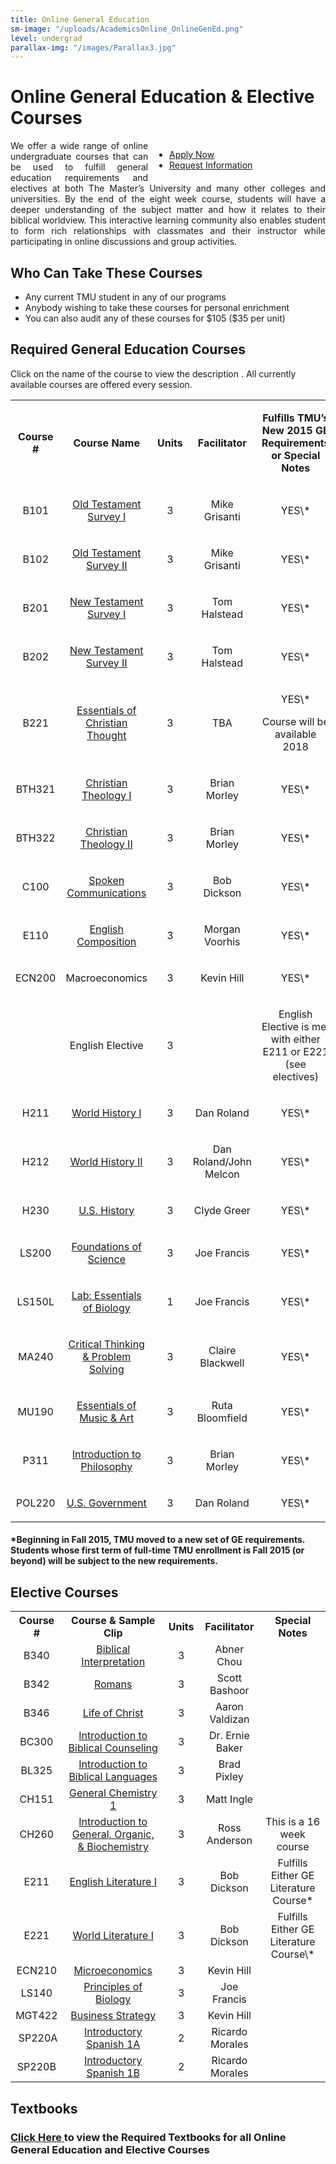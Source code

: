 ```yaml
---
title: Online General Education
sm-image: "/uploads/AcademicsOnline_OnlineGenEd.png"
level: undergrad
parallax-img: "/images/Parallax3.jpg"
---
```


<h1>Online General Education & Elective Courses</h1>
<ul class="button-list" style="float: right; width: 250px; margin-left: 10px;">
<li><a href="https://mastersuniversity.force.com/application/TX_SiteLogin?startURL=%2Fapplication%2FTargetX_Portal__PB" target="_blank" class="btn btn-navy">Apply Now</a></li>
<li><a href="https://masters.tfaforms.net/217726" target="_top" title="TMU Online Inquiry" class="btn btn-navy">Request Information</a></li>
</ul>
<p style="text-align: justify;">We offer a wide range of online undergraduate courses that can be used to fulfill general education requirements and electives at both The Master’s University and many other colleges and universities. By the end of the eight week course, students will have a deeper understanding of the subject matter and how it relates to their biblical worldview. This interactive learning community also enables student to form rich relationships with classmates and their instructor while participating in online discussions and group activities.</p>
<h2 style="text-align: justify;">Who Can Take These Courses</h2>
<ul>
<li>Any current TMU student in any of our programs</li>
<li>Anybody wishing to take these courses for personal enrichment</li>
<li>You can also audit any of these courses for $105 ($35 per unit)</li>
</ul>
<div>
<h2>Required General Education Courses</h2>
<p>Click on the name of the course to view the description . All currently available courses are offered every session. </p>
<table class="bordered responsive-table">
<tbody>
<tr>
<td style="text-align: center;">
<p><strong>Course #</strong></p>
</td>
<td style="text-align: center;">
<p><strong>Course Name</strong></p>
</td>
<td style="text-align: center;">
<p><strong>Units</strong></p>
</td>
<td style="text-align: center;">
<p><strong>Facilitator</strong></p>
</td>
<td style="text-align: center;">
<p><strong>Fulfills TMU’s New 2015 GE Requirements or Special Notes</strong></p>
</td>
</tr>
<tr>
<td style="text-align: center;">
<p>B101</p>
</td>
<td style="text-align: center;">
<p><a href="#" target="_blank" title="B101">Old Testament Survey I</a></p>
</td>
<td style="text-align: center;">
<p>3</p>
</td>
<td style="text-align: center;">
<p>Mike Grisanti</p>
</td>
<td style="text-align: center;">
<p>YES\*</p>
</td>
</tr>
<tr>
<td style="text-align: center;">
<p>B102</p>
</td>
<td style="text-align: center;">
<p><a href="#" target="_blank" title="B102">Old Testament Survey II</a></p>
</td>
<td style="text-align: center;">
<p>3</p>
</td>
<td style="text-align: center;">
<p>Mike Grisanti</p>
</td>
<td style="text-align: center;">
<p>YES\*</p>
</td>
</tr>
<tr>
<td style="text-align: center;">
<p>B201</p>
</td>
<td style="text-align: center;">
<p><a href="#" target="_blank" title="B201">New Testament Survey I</a></p>
</td>
<td style="text-align: center;">
<p>3</p>
</td>
<td style="text-align: center;">
<p>Tom Halstead</p>
</td>
<td style="text-align: center;">
<p>YES\*</p>
</td>
</tr>
<tr>
<td style="text-align: center;">
<p>B202</p>
</td>
<td style="text-align: center;">
<p><a href="#" target="_blank" title="B202">New Testament Survey II</a></p>
</td>
<td style="text-align: center;">
<p>3</p>
</td>
<td style="text-align: center;">
<p>Tom Halstead</p>
</td>
<td style="text-align: center;">
<p>YES\*</p>
</td>
</tr>
<tr>
<td style="text-align: center;">
<p>B221</p>
</td>
<td style="text-align: center;">
<p><a href="#" target="_blank" title="B221 Essentials of Christian Thought">Essentials of Christian Thought</a></p>
</td>
<td style="text-align: center;">
<p>3</p>
</td>
<td style="text-align: center;">
<p>TBA</p>
</td>
<td style="text-align: center;">
<p>YES\*</p>
<p>Course will be available 2018</p>
</td>
</tr>
<tr>
<td style="text-align: center;">
<p>BTH321</p>
</td>
<td style="text-align: center;">
<p><a href="#" target="_blank" title="BTH321">Christian Theology I</a></p>
</td>
<td style="text-align: center;">
<p>3</p>
</td>
<td style="text-align: center;">
<p>Brian Morley</p>
</td>
<td style="text-align: center;">
<p>YES\*</p>
</td>
</tr>
<tr>
<td style="text-align: center;">
<p>BTH322</p>
</td>
<td style="text-align: center;">
<p><a href="#" target="_blank" title="BTH322">Christian Theology II</a></p>
</td>
<td style="text-align: center;">
<p>3</p>
</td>
<td style="text-align: center;">
<p>Brian Morley</p>
</td>
<td style="text-align: center;">
<p>YES\*</p>
</td>
</tr>
<tr>
<td style="text-align: center;">
<p>C100</p>
</td>
<td style="text-align: center;">
<p><a href="#" target="_blank" title="C100">Spoken Communications</a></p>
</td>
<td style="text-align: center;">
<p>3</p>
</td>
<td style="text-align: center;">
<p>Bob Dickson</p>
</td>
<td style="text-align: center;">
<p>YES\*</p>
</td>
</tr>
<tr>
<td style="text-align: center;">
<p>E110</p>
</td>
<td style="text-align: center;">
<p><a href="#" target="_blank" title="E110">English Composition</a></p>
</td>
<td style="text-align: center;">
<p>3</p>
</td>
<td style="text-align: center;">
<p>Morgan Voorhis</p>
</td>
<td style="text-align: center;">
<p>YES\*</p>
</td>
</tr>
<tr>
<td style="text-align: center;">
<p>ECN200</p>
</td>
<td style="text-align: center;">
<p>Macroeconomics</p>
</td>
<td style="text-align: center;">
<p>3</p>
</td>
<td style="text-align: center;">
<p>Kevin Hill</p>
</td>
<td style="text-align: center;">
<p>YES\*</p>
</td>
</tr>
<tr>
<td style="text-align: center;">
<p> </p>
</td>
<td style="text-align: center;">
<p>English Elective</p>
</td>
<td style="text-align: center;">
<p>3</p>
</td>
<td style="text-align: center;">
<p> </p>
</td>
<td style="text-align: center;">
<p>English Elective is met with either E211 or E221 (see electives)</p>
</td>
</tr>
<tr>
<td style="text-align: center;">
<p>H211</p>
</td>
<td style="text-align: center;">
<p><a href="#" target="_blank" title="H211">World History I</a></p>
</td>
<td style="text-align: center;">
<p>3</p>
</td>
<td style="text-align: center;">
<p>Dan Roland</p>
</td>
<td style="text-align: center;">
<p>YES\*</p>
</td>
</tr>
<tr>
<td style="text-align: center;">
<p>H212</p>
</td>
<td style="text-align: center;">
<p><a href="#" target="_blank" title="H212">World History II</a></p>
</td>
<td style="text-align: center;">
<p>3</p>
</td>
<td style="text-align: center;">
<p>Dan Roland/John Melcon</p>
</td>
<td style="text-align: center;">
<p>YES\*</p>
</td>
</tr>
<tr>
<td style="text-align: center;">
<p>H230</p>
</td>
<td style="text-align: center;">
<p><a href="#" target="_blank" title="H230 U.S. History">U.S. History</a></p>
</td>
<td style="text-align: center;">
<p>3</p>
</td>
<td style="text-align: center;">
<p>Clyde Greer</p>
</td>
<td style="text-align: center;">
<p>YES\*</p>
</td>
</tr>
<tr>
<td style="text-align: center;">
<p>LS200</p>
</td>
<td style="text-align: center;">
<p><a href="#" target="_blank" title="LS200">Foundations of Science</a></p>
</td>
<td style="text-align: center;">
<p>3</p>
</td>
<td style="text-align: center;">
<p>Joe Francis</p>
</td>
<td style="text-align: center;">
<p>YES\*</p>
</td>
</tr>
<tr>
<td style="text-align: center;">
<p>LS150L</p>
</td>
<td style="text-align: center;">
<p><a href="#" target="_blank" title="LS150L">Lab: Essentials of Biology</a></p>
</td>
<td style="text-align: center;">
<p>1</p>
</td>
<td style="text-align: center;">
<p>Joe Francis</p>
</td>
<td style="text-align: center;">
<p>YES\*</p>
</td>
</tr>
<tr>
<td style="text-align: center;">
<p>MA240</p>
</td>
<td style="text-align: center;">
<p><a href="#" target="_blank" title="MA240">Critical Thinking & Problem Solving</a></p>
</td>
<td style="text-align: center;">
<p>3</p>
</td>
<td style="text-align: center;">
<p>Claire Blackwell</p>
</td>
<td style="text-align: center;">
<p>YES\*</p>
</td>
</tr>
<tr>
<td style="text-align: center;">
<p>MU190</p>
</td>
<td style="text-align: center;">
<p><a href="#" target="_blank" title="MU190">Essentials of Music & Art</a></p>
</td>
<td style="text-align: center;">
<p>3</p>
</td>
<td style="text-align: center;">
<p>Ruta Bloomfield</p>
</td>
<td style="text-align: center;">
<p>YES\*</p>
</td>
</tr>
<tr>
<td style="text-align: center;">
<p>P311</p>
</td>
<td style="text-align: center;">
<p><a href="#" target="_blank" title="P311">Introduction to Philosophy</a></p>
</td>
<td style="text-align: center;">
<p>3</p>
</td>
<td style="text-align: center;">
<p>Brian Morley</p>
</td>
<td style="text-align: center;">
<p>YES\*</p>
</td>
</tr>
<tr>
<td style="text-align: center;">
<p>POL220</p>
</td>
<td style="text-align: center;">
<p><a href="#" target="_blank" title="POL220">U.S. Government</a></p>
</td>
<td style="text-align: center;">
<p>3</p>
</td>
<td style="text-align: center;">
<p>Dan Roland</p>
</td>
<td style="text-align: center;">
<p>YES\*</p>
</td>
</tr>
</tbody>
</table>
<h4><span class="italicText">*Beginning in Fall 2015, TMU moved to a new set of GE requirements. Students whose first term of full-time TMU enrollment is Fall 2015 (or beyond) will be subject to the new requirements. </span></h4>
<p><!--StartFragment--></p>
<p><!--EndFragment--></p>
</div>
<h2>Elective Courses</h2>
<table class="bordered responsive-table">
<tbody>
<tr bordercolor="black"><th align="left" style="text-align: center;"><span>Course #</span></th><th align="left" style="text-align: center;"><span>Course & Sample Clip<br /></span></th><th align="center" style="text-align: center;"><span>Units</span></th><th align="left" style="text-align: center;"><span>Facilitator</span></th><th align="left" style="text-align: center;"><span>Special Notes</span></th></tr>
<tr>
<td style="text-align: center;">B340</td>
<td style="text-align: center;"><a href="#" title="B340">Biblical Interpretation</a></td>
<td align="center" style="text-align: center;">3</td>
<td style="text-align: center;">Abner Chou</td>
<td style="text-align: center;"> </td>
</tr>
<tr>
<td style="text-align: center;">B342</td>
<td style="text-align: center;"><a href="#" title="B342">Romans</a></td>
<td align="center" style="text-align: center;">3</td>
<td style="text-align: center;">Scott Bashoor</td>
<td style="text-align: center;"> </td>
</tr>
<tr>
<td style="text-align: center;">B346</td>
<td style="text-align: center;"><a href="#" title="B346">Life of Christ</a></td>
<td align="center" style="text-align: center;">3</td>
<td style="text-align: center;">Aaron Valdizan</td>
<td style="text-align: center;"> </td>
</tr>
<tr>
<td style="text-align: center;">BC300</td>
<td style="text-align: center;"><a rel="overlay_iframe" href="/academics/online/courses/BC300.aspx?width=610&height=1320" title="BC300: Introduction to Biblical Counseling"></a><a href="#" title="BC300">Introduction to Biblical Counseling</a></td>
<td align="center" style="text-align: center;">3</td>
<td style="text-align: center;">Dr. Ernie Baker</td>
<td style="text-align: center;"> </td>
</tr>
<tr>
<td style="text-align: center;">BL325</td>
<td style="text-align: center;"><a href="#" title="BL325">Introduction to Biblical Languages</a></td>
<td align="center" style="text-align: center;">3</td>
<td style="text-align: center;">Brad Pixley</td>
<td style="text-align: center;"> </td>
</tr>
<tr>
<td style="text-align: center;">CH151</td>
<td style="text-align: center;"><a href="#" target="_blank" title="CH151 General Chemistry 1">General Chemistry 1</a></td>
<td align="center" style="text-align: center;">3</td>
<td style="text-align: center;">Matt Ingle</td>
<td style="text-align: center;"> </td>
</tr>
<tr>
<td style="text-align: center;">CH260</td>
<td style="text-align: center;"><a href="#" title="CH260">Introduction to General, Organic, & Biochemistry</a></td>
<td align="center" style="text-align: center;">3</td>
<td style="text-align: center;">Ross Anderson</td>
<td style="text-align: center;">This is a 16 week course</td>
</tr>
<tr>
<td style="text-align: center;">E211</td>
<td style="text-align: center;"><a rel="overlay_iframe" href="/academics/online/courses/E211.aspx?width=610&height=800" title="E211: English Literature I"></a><a href="#" title="E211">English Literature I</a></td>
<td align="center" style="text-align: center;">3</td>
<td style="text-align: center;">Bob Dickson</td>
<td style="text-align: center;">Fulfills Either GE Literature Course*</td>
</tr>
<tr>
<td style="text-align: center;">E221</td>
<td style="text-align: center;"><a href="#" title="E221">World Literature I</a></td>
<td align="center" style="text-align: center;">3</td>
<td style="text-align: center;">Bob Dickson</td>
<td style="text-align: center;">Fulfills Either GE Literature Course\*</td>
</tr>
<tr>
<td style="text-align: center;">ECN210</td>
<td style="text-align: center;"><a href="#" title="ECN 210">Microeconomics</a></td>
<td align="center" style="text-align: center;">3</td>
<td style="text-align: center;">Kevin Hill</td>
<td style="text-align: center;"> </td>
</tr>
<tr>
<td style="text-align: center;">LS140</td>
<td style="text-align: center;"><a href="#" target="_blank" title="LS140">Principles of Biology</a></td>
<td align="center" style="text-align: center;">3</td>
<td style="text-align: center;">Joe Francis</td>
<td style="text-align: center;"> </td>
</tr>
<tr>
<td style="text-align: center;">MGT422</td>
<td style="text-align: center;"><a href="#" title="MGT422">Business Strategy</a></td>
<td align="center" style="text-align: center;">3</td>
<td style="text-align: center;">Kevin Hill</td>
<td style="text-align: center;"> </td>
</tr>
<tr>
<td style="text-align: center;"> SP220A</td>
<td style="text-align: center;"><a href="#" target="_blank" title="SP220">Introductory Spanish 1A</a></td>
<td align="center" style="text-align: center;">2</td>
<td style="text-align: center;">Ricardo Morales</td>
<td style="text-align: center;"> </td>
</tr>
<tr>
<td style="text-align: center;">SP220B</td>
<td style="text-align: center;"><a href="#" target="_blank" title="SP220">Introductory Spanish 1B</a></td>
<td align="center" style="text-align: center;">2</td>
<td style="text-align: center;">Ricardo Morales</td>
<td style="text-align: center;"> </td>
</tr>
</tbody>
</table>
<div>
<h2>Textbooks</h2>
<h3><strong><a href="/media/870289/copy-of-ge-booklist.pdf">Click Here </a>to view the Required Textbooks for all Online General Education and Elective Courses</strong></h3>
</div>
